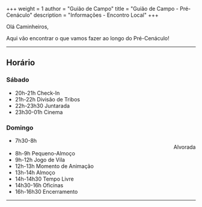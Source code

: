 +++
weight = 1
author = "Guião de Campo"
title = "Guião de Campo - Pré-Cenáculo" 
description = "Informações - Encontro Local" 
+++

Olá Caminheiros,

Aqui vão encontrar o que vamos fazer ao longo do Pré-Cenáculo!

---

## Horário

### Sábado
- 20h-21h   Check-In
- 21h-22h   Divisão de Tribos
- 22h-23h30 Juntarada
- 23h30-01h Cinema

### Domingo
- 7h30-8h   <div style="text-align: right"> Alvorada </div>
- 8h-9h     Pequeno-Almoço
- 9h-12h    Jogo de Vila
- 12h-13h   Momento de Animação
- 13h-14h   Almoço
- 14h-14h30 Tempo Livre
- 14h30-16h Oficinas
- 16h-16h30 Encerramento

---
